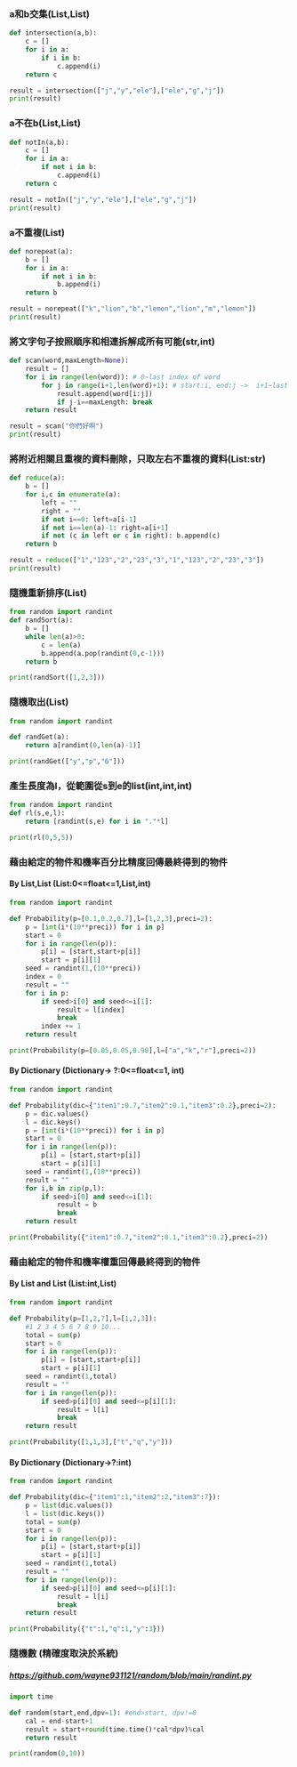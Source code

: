 ### a和b交集(List,List)
```python
def intersection(a,b):
    c = []
    for i in a:
        if i in b:
            c.append(i)
    return c

result = intersection(["j","y","ele"],["ele","g","j"])
print(result)
```

### a不在b(List,List)
```python
def notIn(a,b):
    c = []
    for i in a:
        if not i in b:
            c.append(i)
    return c

result = notIn(["j","y","ele"],["ele","g","j"])
print(result)
```

### a不重複(List)
```python
def norepeat(a):
    b = []
    for i in a:
        if not i in b:
            b.append(i)
    return b

result = norepeat(["k","lion","b","lemon","lion","m","lemon"])
print(result)
```

### 將文字句子按照順序和相連拆解成所有可能(str,int)
```python
def scan(word,maxLength=None):
    result = []
    for i in range(len(word)): # 0~last index of word
        for j in range(i+1,len(word)+1): # start:i, end:j ->  i+1~last index of word
            result.append(word[i:j])
            if j-i==maxLength: break
    return result

result = scan("你們好啊")
print(result)
```

### 將附近相關且重複的資料刪除，只取左右不重複的資料(List:str)
```python
def reduce(a):
    b = []
    for i,c in enumerate(a):
        left = ""
        right = ""
        if not i==0: left=a[i-1]
        if not i==len(a)-1: right=a[i+1]
        if not (c in left or c in right): b.append(c)
    return b

result = reduce(["1","123","2","23","3","1","123","2","23","3"])
print(result)
```

### 隨機重新排序(List)
```python
from random import randint
def randSort(a):
    b = []
    while len(a)>0:
        c = len(a)
        b.append(a.pop(randint(0,c-1)))
    return b

print(randSort([1,2,3]))
```

### 隨機取出(List)
```python
from random import randint

def randGet(a):
    return a[randint(0,len(a)-1)]

print(randGet(["y","p","6"]))
```

### 產生長度為l，從範圍從s到e的list(int,int,int)
```python
from random import randint
def rl(s,e,l):
    return [randint(s,e) for i in "."*l]

print(rl(0,5,5))
```

### 藉由給定的物件和機率百分比精度回傳最終得到的物件
#### By List,List (List:0<=float<=1,List,int)
```python
from random import randint

def Probability(p=[0.1,0.2,0.7],l=[1,2,3],preci=2):
    p = [int(i*(10**preci)) for i in p]
    start = 0
    for i in range(len(p)):
        p[i] = [start,start+p[i]]
        start = p[i][1]
    seed = randint(1,(10**preci))
    index = 0
    result = ""
    for i in p:
        if seed>i[0] and seed<=i[1]:
            result = l[index]
            break
        index += 1
    return result

print(Probability(p=[0.05,0.05,0.90],l=["a","k","r"],preci=2))
```
#### By Dictionary (Dictionary-> ?:0<=float<=1, int)
```python
from random import randint

def Probability(dic={"item1":0.7,"item2":0.1,"item3":0.2},preci=2):
    p = dic.values()
    l = dic.keys()
    p = [int(i*(10**preci)) for i in p]
    start = 0
    for i in range(len(p)):
        p[i] = [start,start+p[i]]
        start = p[i][1]
    seed = randint(1,(10**preci))
    result = ""
    for i,b in zip(p,l):
        if seed>i[0] and seed<=i[1]:
            result = b
            break
    return result

print(Probability({"item1":0.7,"item2":0.1,"item3":0.2},preci=2))
```

### 藉由給定的物件和機率權重回傳最終得到的物件
#### By List and List (List:int,List)
```python
from random import randint

def Probability(p=[1,2,7],l=[1,2,3]):
    #1 2 3 4 5 6 7 8 9 10...
    total = sum(p)
    start = 0
    for i in range(len(p)):
        p[i] = [start,start+p[i]]
        start = p[i][1]
    seed = randint(1,total)
    result = ""
    for i in range(len(p)):
        if seed>p[i][0] and seed<=p[i][1]:
            result = l[i]
            break
    return result

print(Probability([1,1,3],["t","q","y"]))
```
#### By Dictionary (Dictionary->?:int)
```python
from random import randint

def Probability(dic={"item1":1,"item2":2,"item3":7}):
    p = list(dic.values())
    l = list(dic.keys())
    total = sum(p)
    start = 0
    for i in range(len(p)):
        p[i] = [start,start+p[i]]
        start = p[i][1]
    seed = randint(1,total)
    result = ""
    for i in range(len(p)):
        if seed>p[i][0] and seed<=p[i][1]:
            result = l[i]
            break
    return result

print(Probability({"t":1,"q":1,"y":3}))
```

### 隨機數 (精確度取決於系統)
##### https://github.com/wayne931121/random/blob/main/randint.py
```python
import time

def random(start,end,dpv=1): #end>start, dpv!=0
    cal = end-start+1
    result = start+round(time.time()*cal*dpv)%cal
    return result

print(random(0,10))
```
